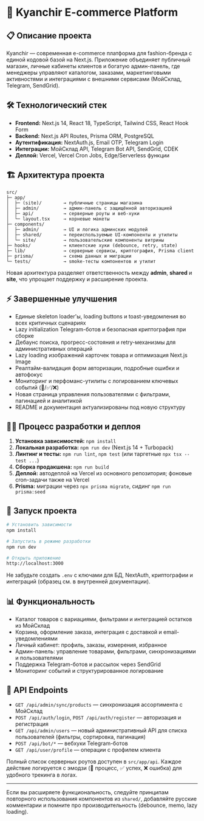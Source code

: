 # 🚀 Kyanchir E-commerce Platform

## 📋 Описание проекта
Kyanchir — современная e-commerce платформа для fashion-бренда с единой кодовой базой на Next.js. Приложение объединяет публичный магазин, личные кабинеты клиентов и богатую админ-панель, где менеджеры управляют каталогом, заказами, маркетинговыми активностями и интеграциями с внешними сервисами (МойСклад, Telegram, SendGrid).

## 🛠 Технологический стек
- **Frontend:** Next.js 14, React 18, TypeScript, Tailwind CSS, React Hook Form
- **Backend:** Next.js API Routes, Prisma ORM, PostgreSQL
- **Аутентификация:** NextAuth.js, Email OTP, Telegram Login
- **Интеграции:** МойСклад API, Telegram Bot API, SendGrid, CDEK
- **Деплой:** Vercel, Vercel Cron Jobs, Edge/Serverless функции

## 🏗 Архитектура проекта
```
src/
├─ app/
│  ├─ (site)/        → публичные страницы магазина
│  ├─ admin/         → админ-панель с защищённой авторизацией
│  ├─ api/           → серверные роуты и веб-хуки
│  └─ layout.tsx     → корневые макеты
├─ components/
│  ├─ admin/         → UI и логика админских модулей
│  ├─ shared/        → переиспользуемые UI-компоненты и утилиты
│  └─ site/          → пользовательские компоненты витрины
├─ hooks/            → клиентские хуки (debounce, retry, state)
├─ lib/              → серверные сервисы, криптография, Prisma client
├─ prisma/           → схема данных и миграции
└─ tests/            → smoke-тесты компонентов и утилит
```
Новая архитектура разделяет ответственность между **admin**, **shared** и **site**, что упрощает поддержку и расширение проекта.

## ⚡ Завершенные улучшения
- Единые skeleton loader'ы, loading buttons и toast-уведомления во всех критичных сценариях
- Lazy initialization Telegram-ботов и безопасная криптография при сборке
- Дебаунс поиска, прогресс-состояния и retry-механизмы для административных операций
- Lazy loading изображений карточек товара и оптимизация Next.js Image
- Реалтайм-валидация форм авторизации, подробные ошибки и автофокус
- Мониторинг и перфоманс-утилиты с логированием ключевых событий (🔄/✅/❌)
- Новая страница управления пользователями с фильтрами, пагинацией и аналитикой
- README и документация актуализированы под новую структуру

## 🧑‍💻 Процесс разработки и деплоя
1. **Установка зависимостей:** `npm install`
2. **Локальная разработка:** `npm run dev` (Next.js 14 + Turbopack)
3. **Линтинг и тесты:** `npm run lint`, `npm test` (или таргетные `npx tsx --test ...`)
4. **Сборка продакшена:** `npm run build`
5. **Деплой:** автодеплой на Vercel из основного репозитория; фоновые cron-задачи также на Vercel
6. **Prisma:** миграции через `npx prisma migrate`, сидинг `npm run prisma:seed`

## 🚀 Запуск проекта
```bash
# Установить зависимости
npm install

# Запустить в режиме разработки
npm run dev

# Открыть приложение
http://localhost:3000
```
Не забудьте создать `.env` с ключами для БД, NextAuth, криптографии и интеграций (образец см. в внутренней документации).

## 📊 Функциональность
- Каталог товаров с вариациями, фильтрами и интеграцией остатков из МойСклад
- Корзина, оформление заказа, интеграция с доставкой и email-уведомлениями
- Личный кабинет: профиль, заказы, измерения, избранное
- Админ-панель: управление товарами, фильтрами, синхронизациями и пользователями
- Поддержка Telegram-ботов и рассылок через SendGrid
- Мониторинг событий и структурированное логирование

## 🔧 API Endpoints
- `GET /api/admin/sync/products` — синхронизация ассортимента с МойСклад
- `POST /api/auth/login`, `POST /api/auth/register` — авторизация и регистрация
- `GET /api/admin/users` — новый административный API для списка пользователей (фильтры, сортировка, пагинация)
- `POST /api/bot/*` — вебхуки Telegram-ботов
- `GET /api/user/profile` — операции с профилем клиента

Полный список серверных роутов доступен в `src/app/api`. Каждое действие логируется с эмодзи (🔄 процесс, ✅ успех, ❌ ошибка) для удобного трекинга в логах.

---
Если вы расширяете функциональность, следуйте принципам повторного использования компонентов из `shared/`, добавляйте русские комментарии и помните про производительность (debounce, memo, lazy loading).
